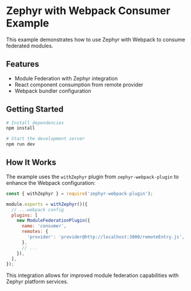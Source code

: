 # Zephyr with Webpack Consumer Example

This example demonstrates how to use Zephyr with Webpack to consume federated modules.

## Features

- Module Federation with Zephyr integration
- React component consumption from remote provider
- Webpack bundler configuration

## Getting Started

```bash
# Install dependencies
npm install

# Start the development server
npm run dev
```

## How It Works

The example uses the `withZephyr` plugin from `zephyr-webpack-plugin` to enhance the Webpack configuration:

```js
const { withZephyr } = require('zephyr-webpack-plugin');

module.exports = withZephyr()({
  // ...webpack config
  plugins: [
    new ModuleFederationPlugin({
      name: 'consumer',
      remotes: {
        'provider': 'provider@http://localhost:3000/remoteEntry.js',
      },
      // ...
    }),
  ],
});
```

This integration allows for improved module federation capabilities with Zephyr platform services.